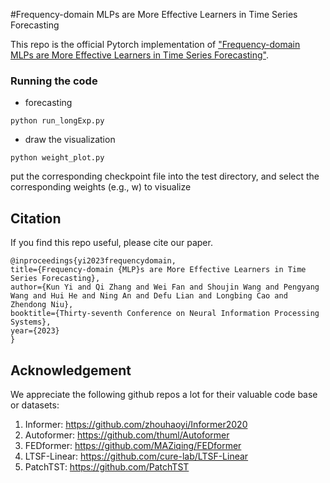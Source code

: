 #Frequency-domain MLPs are More Effective Learners in Time Series Forecasting

This repo is the official Pytorch implementation of ["Frequency-domain MLPs are More Effective Learners in Time Series Forecasting"](https://arxiv.org/pdf/2311.06184.pdf).

### Running the code
- forecasting

`python run_longExp.py`

- draw the visualization

`python weight_plot.py`

put the corresponding checkpoint file into the test directory, and select the corresponding weights (e.g., w) to visualize


## Citation

If you find this repo useful, please cite our paper. 

```
@inproceedings{yi2023frequencydomain,
title={Frequency-domain {MLP}s are More Effective Learners in Time Series Forecasting},
author={Kun Yi and Qi Zhang and Wei Fan and Shoujin Wang and Pengyang Wang and Hui He and Ning An and Defu Lian and Longbing Cao and Zhendong Niu},
booktitle={Thirty-seventh Conference on Neural Information Processing Systems},
year={2023}
}
```

## Acknowledgement

We appreciate the following github repos a lot for their valuable code base or datasets:

1. Informer: https://github.com/zhouhaoyi/Informer2020
2. Autoformer: https://github.com/thuml/Autoformer
3. FEDformer: https://github.com/MAZiqing/FEDformer
4. LTSF-Linear: https://github.com/cure-lab/LTSF-Linear
5. PatchTST: https://github.com/PatchTST